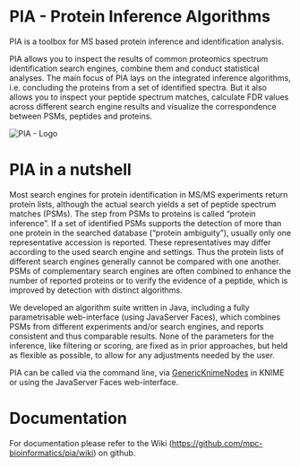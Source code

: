 PIA - Protein Inference Algorithms
===

PIA is a toolbox for MS based protein inference and identification analysis.

PIA allows you to inspect the results of common proteomics spectrum
identification search engines, combine them and conduct statistical analyses.
The main focus of PIA lays on the integrated inference algorithms, i.e.
concluding the proteins from a set of identified spectra. But it also allows
you to inspect your peptide spectrum matches, calculate FDR values across
different search engine results and visualize the correspondence between PSMs,
peptides and proteins.

![PIA - Logo](https://raw.github.com/wiki/mpc-bioinformatics/pia/pia_logo.png)

PIA in a nutshell
===

Most search engines for protein identification in MS/MS experiments return
protein lists, although the actual search yields a set of peptide spectrum
matches (PSMs). The step from PSMs to proteins is called “protein inference”.
If a set of identified PSMs supports the detection of more than one protein in
the searched database (“protein ambiguity”), usually only one representative
accession is reported. These representatives may differ according to the used
search engine and settings. Thus the protein lists of different search engines
generally cannot be compared with one another. PSMs of complementary search
engines are often combined to enhance the number of reported proteins or to
verify the evidence of a peptide, which is improved by detection with distinct
algorithms.

We developed an algorithm suite written in Java, including a fully
parametrisable web-interface (using JavaServer Faces), which combines PSMs from
different experiments and/or search engines, and reports consistent and thus
comparable results. None of the parameters for the inference, like filtering or
scoring, are fixed as in prior approaches, but held as flexible as possible, to
allow for any adjustments needed by the user.

PIA can be called via the command line, via
[GenericKnimeNodes](https://github.com/genericworkflownodes/GenericKnimeNodes) in
KNIME or using the JavaServer Faces web-interface.


Documentation
===

For documentation please refer to the Wiki (https://github.com/mpc-bioinformatics/pia/wiki) on github.
